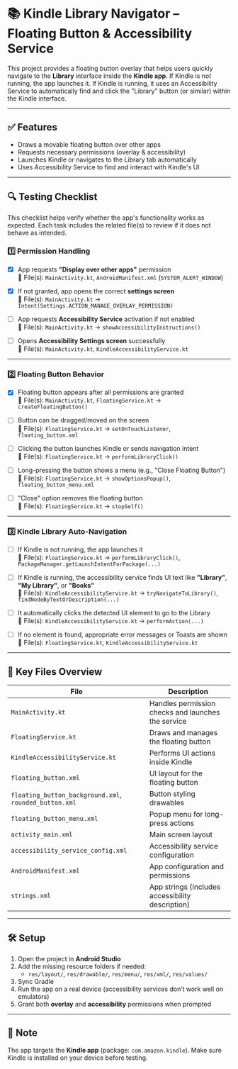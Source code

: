 # 📚 Kindle Library Navigator – Floating Button & Accessibility Service

This project provides a floating button overlay that helps users quickly navigate to the **Library** interface inside the **Kindle app**. If Kindle is not running, the app launches it. If Kindle is running, it uses an Accessibility Service to automatically find and click the "Library" button (or similar) within the Kindle interface.

---

## ✅ Features

- Draws a movable floating button over other apps
- Requests necessary permissions (overlay & accessibility)
- Launches Kindle or navigates to the Library tab automatically
- Uses Accessibility Service to find and interact with Kindle's UI

---

## 🔍 Testing Checklist

This checklist helps verify whether the app's functionality works as expected. Each task includes the related file(s) to review if it does not behave as intended.

### 1️⃣ Permission Handling

- [X] App requests **"Display over other apps"** permission  
  🔧 File(s): `MainActivity.kt`, `AndroidManifest.xml` (`SYSTEM_ALERT_WINDOW`)

- [X] If not granted, app opens the correct **settings screen**  
  🔧 File(s): `MainActivity.kt` → `Intent(Settings.ACTION_MANAGE_OVERLAY_PERMISSION)`

- [ ] App requests **Accessibility Service** activation if not enabled  
  🔧 File(s): `MainActivity.kt` → `showAccessibilityInstructions()`

- [ ] Opens **Accessibility Settings screen** successfully  
  🔧 File(s): `MainActivity.kt`, `KindleAccessibilityService.kt`

---

### 2️⃣ Floating Button Behavior

- [X] Floating button appears after all permissions are granted  
  🔧 File(s): `MainActivity.kt`, `FloatingService.kt` → `createFloatingButton()`

- [ ] Button can be dragged/moved on the screen  
  🔧 File(s): `FloatingService.kt` → `setOnTouchListener`, `floating_button.xml`

- [ ] Clicking the button launches Kindle or sends navigation intent  
  🔧 File(s): `FloatingService.kt` → `performLibraryClick()`

- [ ] Long-pressing the button shows a menu (e.g., "Close Floating Button")  
  🔧 File(s): `FloatingService.kt` → `showOptionsPopup()`, `floating_button_menu.xml`

- [ ] "Close" option removes the floating button  
  🔧 File(s): `FloatingService.kt` → `stopSelf()`

---

### 3️⃣ Kindle Library Auto-Navigation

- [ ] If Kindle is not running, the app launches it  
  🔧 File(s): `FloatingService.kt` → `performLibraryClick()`, `PackageManager.getLaunchIntentForPackage(...)`

- [ ] If Kindle is running, the accessibility service finds UI text like **"Library"**, **"My Library"**, or **"Books"**  
  🔧 File(s): `KindleAccessibilityService.kt` → `tryNavigateToLibrary()`, `findNodeByTextOrDescription(...)`

- [ ] It automatically clicks the detected UI element to go to the Library  
  🔧 File(s): `KindleAccessibilityService.kt` → `performAction(...)`

- [ ] If no element is found, appropriate error messages or Toasts are shown  
  🔧 File(s): `FloatingService.kt`, `KindleAccessibilityService.kt`

---

## 📁 Key Files Overview

| File | Description |
|------|-------------|
| `MainActivity.kt` | Handles permission checks and launches the service |
| `FloatingService.kt` | Draws and manages the floating button |
| `KindleAccessibilityService.kt` | Performs UI actions inside Kindle |
| `floating_button.xml` | UI layout for the floating button |
| `floating_button_background.xml`, `rounded_button.xml` | Button styling drawables |
| `floating_button_menu.xml` | Popup menu for long-press actions |
| `activity_main.xml` | Main screen layout |
| `accessibility_service_config.xml` | Accessibility service configuration |
| `AndroidManifest.xml` | App configuration and permissions |
| `strings.xml` | App strings (includes accessibility description) |

---

## 🛠 Setup

1. Open the project in **Android Studio**
2. Add the missing resource folders if needed:
   - `res/layout/`, `res/drawable/`, `res/menu/`, `res/xml/`, `res/values/`
3. Sync Gradle
4. Run the app on a real device (accessibility services don’t work well on emulators)
5. Grant both **overlay** and **accessibility** permissions when prompted

---

## 📌 Note

The app targets the **Kindle app** (package: `com.amazon.kindle`). Make sure Kindle is installed on your device before testing.
